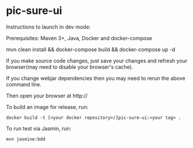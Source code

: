 # pic-sure-ui


Instructions to launch in dev mode:

Prerequisites: Maven 3+, Java, Docker and docker-compose

mvn clean install && docker-compose build && docker-compose up -d 

If you make source code changes, just save your changes and refresh your browser(may need to disable your browser's cache).

If you change webjar dependencies then you may need to rerun the above command line.

Then open your browser at http://<docker-machine-ip>


To build an image for release, run:

`docker build -t [<your docker repository>/]pic-sure-ui:<your tag> .`

To run test via Jasmin, run:

`mvn jasmine:bdd`








